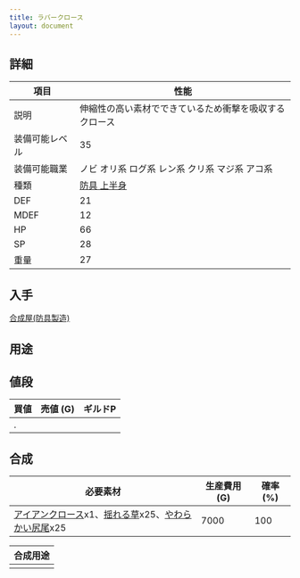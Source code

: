 ```yaml
---
title: ラバークロース
layout: document
---
```

## 詳細


|項目|性能|
|---|---|
|説明|伸縮性の高い素材でできているため衝撃を吸収するクロース|
|装備可能レベル|35|
|装備可能職業|ノビ オリ系 ログ系 レン系 クリ系 マジ系 アコ系|
|種類|[防具 上半身](防具(上半身))|
|DEF|21|
|MDEF|12|
|HP|66|
|SP|28|
|重量|27|

## 入手

[合成屋(防具製造)](合成屋(防具製造))


## 用途


## 値段


|買値|売値 (G)|ギルドP|
|---|---|---|
|.|||

## 合成


|必要素材|生産費用 (G)|確率 (%)|
|---|---|---|
|[アイアンクロース](アイアンクロース)x1、[揺れる草](揺れる草)x25、[やわらかい尻尾](やわらかい尻尾)x25|7000|100|


|合成用途|
|---|
||